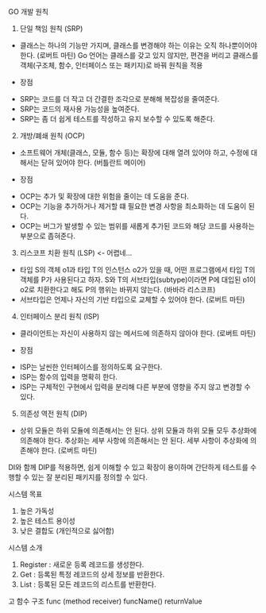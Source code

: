 GO 개발 원칙

1. 단일 책임 원칙 (SRP)

- 클래스는 하나의 기능만 가지며, 클래스를 변경해야 하는 이유는 오직 하나뿐이어야 한다. (로버트 마틴)
  Go 언어는 클래스를 갖고 있지 않지만, 편견을 버리고 클래스를 객체(구조체, 함수, 인터페이스 또는 패키지)로 바꿔 원칙을 적용

* 장점

- SRP는 코드를 더 작고 더 간결한 조각으로 분해해 복잡성을 줄여준다.
- SRP는 코드의 재사용 가능성을 높여준다.
- SRP는 좀 더 쉽게 테스트를 작성하고 유지 보수할 수 있도록 해준다.

2.  개방/폐쇄 원칙 (OCP)

- 소프트웨어 개체(클래스, 모듈, 함수 등)는 확장에 대해 열려 있어야 하고, 수정에 대해서는 닫혀 있어야 한다. (버틀란트 메이어)

* 장점

- OCP는 추가 및 확장에 대한 위험을 줄이는 데 도움을 준다.
- OCP는 기능을 추가하거나 제거할 떄 필요한 변경 사항을 최소화하는 데 도움이 된다.
- OCP는 버그가 발생할 수 있는 범위를 새롭게 추가된 코드와 해당 코드를 사용하는 부분으로 좁혀준다.

3. 리스코프 치환 원칙 (LSP) <- 어렵네...

- 타입 S의 객체 o1과 타입 T의 인스턴스 o2가 있을 때, 어떤 프로그램에서 타입 T의 객체를 P가 사용된다고 하자.
  S와 T의 서브타입(subtype)이라면 P에 대입된 o1이 o2로 치환한다고 해도 P의 행위는 바뀌지 않는다. (바바라 리스코프)
- 서브타입은 언제나 자신의 기반 타입으로 교체할 수 있어야 한다. (로버트 마틴)

4.  인터페이스 분리 원칙 (ISP)

- 클라이언트는 자신이 사용하지 않는 메서드에 의존하지 않아야 한다. (로버트 마틴)

* 장점

- ISP는 날씬한 인터페이스를 정의하도록 요구한다.
- ISP는 함수의 입력을 명확히 한다.
- ISP는 구체적인 구현에서 입력을 분리해 다른 부분에 영향을 주지 않고 변경할 수 있다.

5.  의존성 역전 원칙 (DIP)

- 상위 모듈은 하위 모듈에 의존해서는 안 된다. 상위 모듈과 하위 모듈 모두 추상화에 의존해야 한다. 추상화는 세부 사항에 의존해서는 안 된다.
  세부 사항이 추상화에 의존해야 한다. (로버트 마틴)

DI와 함께 DIP를 적용하면, 쉽게 이해할 수 있고 확장이 용이하며 간단하게 테스트를 수행할 수 있는 잘 분리된 패키지를 정의할 수 있다.

시스템 목표

1.  높은 가독성
2.  높은 테스트 용이성
3.  낮은 결합도 (개인적으로 싫어함)

시스템 소개

1.  Register : 새로운 등록 레코드를 생성한다.
2.  Get : 등록된 특정 레코드의 상세 정보를 반환한다.
3.  List : 등록된 모든 레코드의 리스트를 반환한다.

고 함수 구조
func (method receiver) funcName() returnValue
